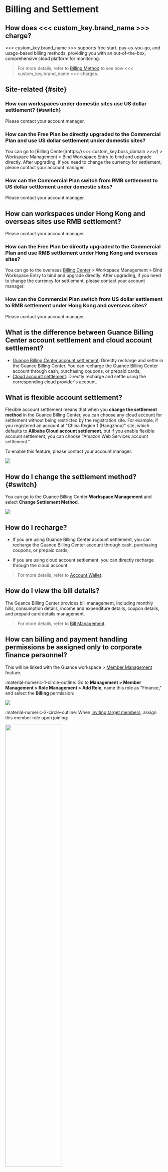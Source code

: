 # Billing and Settlement

## How does <<< custom_key.brand_name >>> charge?

<<< custom_key.brand_name >>> supports free start, pay-as-you-go, and usage-based billing methods, providing you with an out-of-the-box, comprehensive cloud platform for monitoring.

> For more details, refer to [Billing Method](../../billing-method/index.md) to see how <<< custom_key.brand_name >>> charges.

## Site-related {#site}

### How can workspaces under domestic sites use US dollar settlement? {#switch}

Please contact your account manager.

### How can the Free Plan be directly upgraded to the Commercial Plan and use US dollar settlement under domestic sites?

You can go to [Billing Center](https://<<< custom_key.boss_domain >>>/) > Workspace Management > Bind Workspace Entry to bind and upgrade directly. After upgrading, if you need to change the currency for settlement, please contact your account manager.

### How can the Commercial Plan switch from RMB settlement to US dollar settlement under domestic sites?

Please contact your account manager.

## How can workspaces under Hong Kong and overseas sites use RMB settlement?

Please contact your account manager.

### How can the Free Plan be directly upgraded to the Commercial Plan and use RMB settlement under Hong Kong and overseas sites?

You can go to the overseas [Billing Center](https://bill.guance.one/) > Workspace Management > Bind Workspace Entry to bind and upgrade directly. After upgrading, if you need to change the currency for settlement, please contact your account manager.

### How can the Commercial Plan switch from US dollar settlement to RMB settlement under Hong Kong and overseas sites?

Please contact your account manager.

## What is the difference between Guance Billing Center account settlement and cloud account settlement?

- [Guance Billing Center account settlement](../../billing/billing-account/enterprise-account.md): Directly recharge and settle in the Guance Billing Center. You can recharge the Guance Billing Center account through cash, purchasing coupons, or prepaid cards;
- [Cloud account settlement](../../billing/billing-account/aliyun-account.md): Directly recharge and settle using the corresponding cloud provider's account.

## What is flexible account settlement?

Flexible account settlement means that when you **change the settlement method** in the Guance Billing Center, you can choose any cloud account for settlement without being restricted by the registration site. For example, if you registered an account at "China Region 1 (Hangzhou)" site, which defaults to **Alibaba Cloud account settlement**, but if you enable flexible account settlement, you can choose "Amazon Web Services account settlement."

To enable this feature, please contact your account manager.

![](../img/9.upgrade_7.png)

## How do I change the settlement method? {#switch}

You can go to the Guance Billing Center **Workspace Management** and select **Change Settlement Method**.

![](../img/9.upgrade_9.png)

## How do I recharge?

- If you are using Guance Billing Center account settlement, you can recharge the Guance Billing Center account through cash, purchasing coupons, or prepaid cards;

- If you are using cloud account settlement, you can directly recharge through the cloud account.

> For more details, refer to [Account Wallet](../../billing-center/account-wallet/index.md).

## How do I view the bill details?

The Guance Billing Center provides bill management, including monthly bills, consumption details, income and expenditure details, coupon details, and prepaid card details management.

> For more details, refer to [Bill Management](../../billing-center/billing-management.md).

## How can billing and payment handling permissions be assigned only to corporate finance personnel?

This will be linked with the Guance workspace > [Member Management](../../management/member-management.md) feature.

:material-numeric-1-circle-outline: Go to **Management > Member Management > Role Management > Add Role**, name this role as "Finance," and select the **Billing** permission:

![](../img/faq-billing.png)

:material-numeric-2-circle-outline: When [inviting target members](../../management/invite-member.md), assign this member role upon joining:

<img src="../../img/faq-billing-1.png" width="60%" >

:material-numeric-3-circle-outline: If the target member is already in the current workspace, you can directly edit their role in **Management > [Member Management](../../management/member-management.md#edit)**.